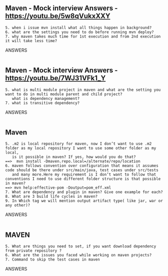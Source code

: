 Maven - Mock interview Answers - https://youtu.be/5w8qVukxXXY 
--------------------------------------------------------------------------------------------------------------------------
```
5. when i issue mvn install what all things happen in background?
6. what are the settings you need to do before running mvn deploy?
7. why maven takes much time for 1st execution and from 2nd execution it will take less time?
```
ANSWERS
```
```

Maven  - Mock interview Answers - https://youtu.be/7WJ31VFk1_Y
--------------------------------------------------------------------------------------------------------------------------
```
5. what is multi module project in maven and what are the setting you want to do in multi module parent and child project? 
   what is dependency management?
7. what is transitive dependency?
```
ANSWERS
```
```

Maven
--------------------------------------------------------------------------------------------------------------------------
```
5. .m2 is local repository for maven, now I don’t want to use .m2 folder as my local repository I want to use some other folder as my local, 
   is it possible in maven? If yes, how would you do that?
==>  mvn install -Dmaven.repo.local=/alternate/repo/location 
6. maven follows convention over configuration that means it assumes code should be there under src/main/java, test cases under src/tests 
   and many more.Here my requirement is I don’t want to follow that conventions I need to use different folder structure is that possible in maven?
==> mvn help:effective-pom -Doutput=pom_eff.xml
7. What are dependency and plugin in maven? Give one example for each?
8. What are 3 build life cycles in maven?
9. In Which tag we will mention output artifact type( like jar, war or any other)?
```
ANSWERS
```
```

MAVEN
--------------------------------------------------------------------------------------------------------------------------
```
5. What are things you need to set, if you want download dependency from private repository ?
6. What are the issues you faced while working on maven projects?
7. Command to skip the test cases in maven
```

ANSWERS
```
```
